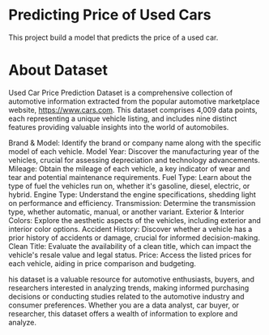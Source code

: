 # Predicting Price of Used Cars
 This project build a model that predicts the price of a used car.

# About Dataset
Used Car Price Prediction Dataset is a comprehensive collection of automotive information extracted from the popular automotive marketplace website, https://www.cars.com. This dataset comprises 4,009 data points, each representing a unique vehicle listing, and includes nine distinct features providing valuable insights into the world of automobiles.

Brand & Model: Identify the brand or company name along with the specific model of each vehicle.
Model Year: Discover the manufacturing year of the vehicles, crucial for assessing depreciation and technology advancements.
Mileage: Obtain the mileage of each vehicle, a key indicator of wear and tear and potential maintenance requirements.
Fuel Type: Learn about the type of fuel the vehicles run on, whether it's gasoline, diesel, electric, or hybrid.
Engine Type: Understand the engine specifications, shedding light on performance and efficiency.
Transmission: Determine the transmission type, whether automatic, manual, or another variant.
Exterior & Interior Colors: Explore the aesthetic aspects of the vehicles, including exterior and interior color options.
Accident History: Discover whether a vehicle has a prior history of accidents or damage, crucial for informed decision-making.
Clean Title: Evaluate the availability of a clean title, which can impact the vehicle's resale value and legal status.
Price: Access the listed prices for each vehicle, aiding in price comparison and budgeting.

his dataset is a valuable resource for automotive enthusiasts, buyers, and researchers interested in analyzing trends, making informed purchasing decisions or conducting studies related to the automotive industry and consumer preferences. Whether you are a data analyst, car buyer, or researcher, this dataset offers a wealth of information to explore and analyze.
